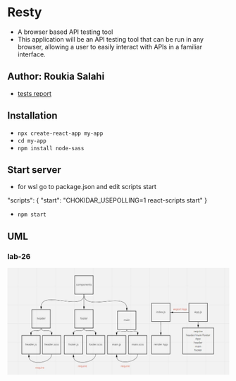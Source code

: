 # Resty

- A browser based API testing tool
- This application will be an API testing tool that can be run in any browser, allowing a user to easily interact with APIs in a familiar interface.

## Author: Roukia Salahi

- [tests report](https://github.com/roukia-401-advanced-javascript/resty/actions)

## Installation 

- `npx create-react-app my-app`
- `cd my-app`
- `npm install node-sass` 

## Start server 

- for wsl go to package.json and edit scripts start

"scripts": {
    "start": "CHOKIDAR_USEPOLLING=1 react-scripts start"
}

- `npm start`


## UML

### lab-26

![UML](/assets/class-26-uml.JPG)
